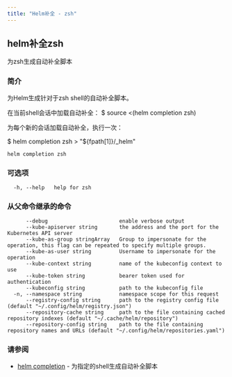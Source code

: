 ```yaml
---
title: "Helm补全 - zsh"
---
```


## helm补全zsh

为zsh生成自动补全脚本

### 简介

为Helm生成针对于zsh shell的自动补全脚本。

在当前shell会话中加载自动补全：
$ source <(helm completion zsh)

为每个新的会话加载自动补全，执行一次：

$ helm completion zsh > "${fpath[1]}/_helm"

```shell
helm completion zsh
```

### 可选项

```shell
  -h, --help   help for zsh
```

### 从父命令继承的命令

```shell
      --debug                       enable verbose output
      --kube-apiserver string       the address and the port for the Kubernetes API server
      --kube-as-group stringArray   Group to impersonate for the operation, this flag can be repeated to specify multiple groups.
      --kube-as-user string         Username to impersonate for the operation
      --kube-context string         name of the kubeconfig context to use
      --kube-token string           bearer token used for authentication
      --kubeconfig string           path to the kubeconfig file
  -n, --namespace string            namespace scope for this request
      --registry-config string      path to the registry config file (default "~/.config/helm/registry.json")
      --repository-cache string     path to the file containing cached repository indexes (default "~/.cache/helm/repository")
      --repository-config string    path to the file containing repository names and URLs (default "~/.config/helm/repositories.yaml")
```

### 请参阅

- [helm completion](helm_completion.md) - 为指定的shell生成自动补全脚本
